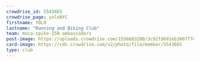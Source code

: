 ```yaml
---
crowdrise_id: 5543665
crowdrise_page: yoloNYC
firstname: YOLO
lastname: "Running and Biking Club" 
team: moca-spike-150-ambassadors
post-image: https://uploads.crowdrise.com/1556683200/3c92fd691eb3807f7e0558019e5332f3.jpg
card-image: https://cdn.crowdrise.com/v2/photo/file/member/5543665
type: club
---
```

